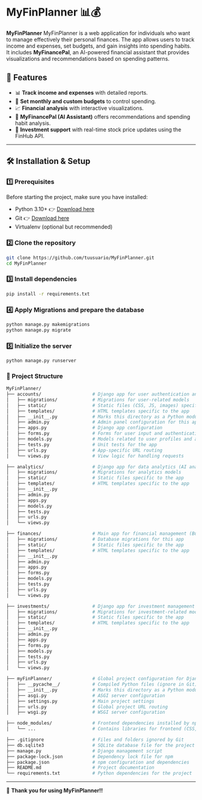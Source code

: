 # MyFinPlanner 📊💰

**MyFinPlanner** MyFinPlanner is  a web application for individuals who want to manage effectively their personal finances. The app allows users to track income and expenses, set budgets, and gain insights into spending habits.  
It includes **MyFinancePal**, an AI-powered financial assistant that provides visualizations and recommendations based on spending patterns.

## 🚀 Features

- 📊 **Track income and expenses** with detailed reports.  
- 🎯 **Set monthly and custom budgets** to control spending.  
- 📈 **Financial analysis** with interactive visualizations.  
- 🤖 **MyFinancePal (AI Assistant)** offers recommendations and spending habit analysis.  
- 📡 **Investment support** with real-time stock price updates using the FinHub API.  

---

## 🛠 Installation & Setup

### 1️⃣ Prerequisites

Before starting the project, make sure you have installed:

- Python 3.10+ 👉 [Download here](https://www.python.org/downloads/)
- Git 👉 [Download here](https://git-scm.com/)
- Virtualenv (optional but recommended)  

### 2️⃣ Clone the repository

```bash
git clone https://github.com/tuusuario/MyFinPlanner.git
cd MyFinPlanner
```

### 3️⃣ Install dependencies

```bash
pip install -r requirements.txt
```

### 4️⃣ Apply Migrations and prepare the database

```bash
python manage.py makemigrations
python manage.py migrate
```

### 5️⃣ Initialize the server

```bash
python manage.py runserver
```

### 📁 Project Structure

```bash
MyFinPlanner/
├── accounts/                   # Django app for user authentication and management
│   ├── migrations/             # Migrations for user-related models
│   ├── static/                 # Static files (CSS, JS, images) specific to the app
│   ├── templates/              # HTML templates specific to the app
│   ├── __init__.py             # Marks this directory as a Python module
│   ├── admin.py                # Admin panel configuration for this app
│   ├── apps.py                 # Django app configuration
│   ├── forms.py                # Forms for user input and authentication
│   ├── models.py               # Models related to user profiles and authentication
│   ├── tests.py                # Unit tests for the app
│   ├── urls.py                 # App-specific URL routing
│   └── views.py                # View logic for handling requests

├── analytics/                  # Django app for data analytics (AI analisis and reports)
│   ├── migrations/             # Migrations for analytics models
│   ├── static/                 # Static files specific to the app
│   ├── templates/              # HTML templates specific to the app
│   ├── __init__.py
│   ├── admin.py
│   ├── apps.py
│   ├── models.py
│   ├── tests.py
│   ├── urls.py
│   └── views.py

├── finances/                   # Main app for financial management (Budgets, Transactions, Goals)
│   ├── migrations/             # Database migrations for this app
│   ├── static/                 # Static files specific to the app
│   ├── templates/              # HTML templates specific to the app
│   ├── __init__.py
│   ├── admin.py
│   ├── apps.py
│   ├── forms.py
│   ├── models.py
│   ├── tests.py
│   ├── urls.py
│   └── views.py

├── investments/                # Django app for investment management
│   ├── migrations/             # Migrations for investment-related models
│   ├── static/                 # Static files specific to the app
│   ├── templates/              # HTML templates specific to the app
│   ├── __init__.py
│   ├── admin.py
│   ├── apps.py
│   ├── forms.py
│   ├── models.py
│   ├── tests.py
│   ├── urls.py
│   └── views.py

├── myFinPlanner/               # Global project configuration for Django
│   ├── __pycache__/            # Compiled Python files (ignore in Git)
│   ├── __init__.py             # Marks this directory as a Python module
│   ├── asgi.py                 # ASGI server configuration
│   ├── settings.py             # Main project settings
│   ├── urls.py                 # Global project URL routing
│   ├── wsgi.py                 # WSGI server configuration

├── node_modules/               # Frontend dependencies installed by npm
│   └── ...                     # Contains libraries for frontend (CSS, JS)

├── .gitignore                  # Files and folders ignored by Git
├── db.sqlite3                  # SQLite database file for the project
├── manage.py                   # Django management script
├── package-lock.json           # Dependency lock file for npm
├── package.json                # npm configuration and dependencies
├── README.md                   # Project documentation
└── requirements.txt            # Python dependencies for the project

```

---

🚀 **Thank you for using MyFinPlanner!!**  
  






